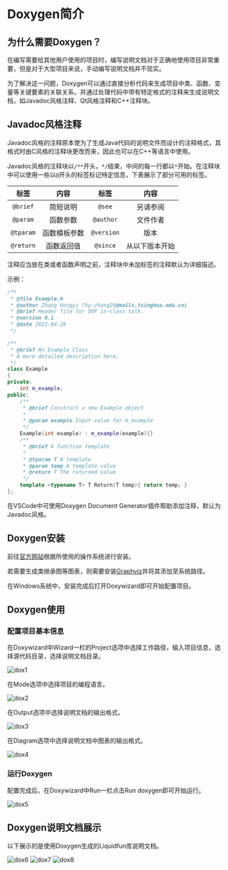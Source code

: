 # Doxygen简介

## 为什么需要Doxygen？

在编写需要给其他用户使用的项目时，编写说明文档对于正确地使用项目非常重要，但是对于大型项目来说，手动编写说明文档并不现实。

为了解决这一问题，Doxygen可以通过直接分析代码来生成项目中类、函数、变量等关键要素的关联关系，并通过处理代码中带有特定格式的注释来生成说明文档，如Javadoc风格注释、Qt风格注释和C++注释块。

## Javadoc风格注释

Javadoc风格的注释原本使为了生成Java代码的说明文件而设计的注释格式，其格式时由C风格的注释块更改而来，因此也可以在C++等语言中使用。

Javadoc风格的注释块以`/**`开头，`*/`结束，中间的每一行都以`*`开始。在注释块中可以使用一些以`@`开头的标签标记特定信息，下表展示了部分可用的标签。

|标签|内容|标签|内容|
|:--:|:--:|:--:|:--:|
|`@brief`|简短说明|`@see`|另请参阅|
|`@param`|函数参数|`@author`|文件作者|
|`@tparam`|函数模板参数|`@version`|版本|
|`@return`|函数返回值|`@since`|从以下版本开始|

注释应当放在类或者函数声明之前，注释块中未加标签的注释默认为详细描述。

示例：

```cpp
/**
 * @file Example.h
 * @author Zhang Hongyi (hy-zhang20@mails.tsinghua.edu.cn)
 * @brief Header file for OOP in-class talk. 
 * @version 0.1
 * @date 2022-04-28
 */

/**
 * @brief An Example Class
 * A more detailed description here.
 */
class Example
{
private:
    int m_example;
public:
    /**
     * @brief Construct a new Example object
     * 
     * @param example Input value for m_example
     */
    Example(int example) : m_example(example){}
    /**
     * @brief A function template
     * 
     * @tparam T A template
     * @param temp A template value
     * @return T The returned value
     */
    template <typename T> T Return(T temp){ return temp; }
};
```

在VSCode中可使用Doxygen Document Generator插件帮助添加注释，默认为Javadoc风格。

## Doxygen安装

前往[官方网站](https://www.doxygen.nl/)根据所使用的操作系统进行安装。

若需要生成类继承图等图表，则需要安装[Graphviz](https://graphviz.org/)并将其添加至系统路径。

在Windows系统中，安装完成后打开Doxywizard即可开始配置项目。

## Doxygen使用

### 配置项目基本信息

在Doxywizard中Wizard一栏的Project选项中选择工作路径，输入项目信息，选择源代码目录，选择说明文档目录。

![dox1](dox1.png)

在Mode选项中选择项目的编程语言。

![dox2](dox2.png)

在Output选项中选择说明文档的输出格式。

![dox3](dox3.png)

在Diagram选项中选择说明文档中图表的输出格式。

![dox4](dox4.png)

### 运行Doxygen

配置完成后，在Doxywizard中Run一栏点击Run doxygen即可开始运行。

![dox5](dox5.png)

## Doxygen说明文档展示

以下展示的是使用Doxygen生成的Liquidfun库说明文档。

![dox6](dox6.png)
![dox7](dox7.png)
![dox8](dox8.png)
